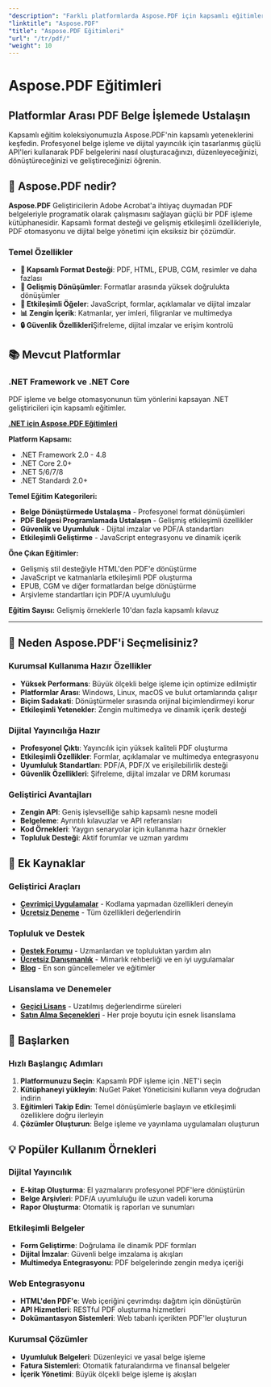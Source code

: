 ```yaml
---
"description": "Farklı platformlarda Aspose.PDF için kapsamlı eğitimler ve kılavuzlar. Kapsamlı eğitim koleksiyonumuzla PDF belge oluşturma, düzenleme, dönüştürme ve etkileşimli özelliklerde ustalaşın."
"linktitle": "Aspose.PDF"
"title": "Aspose.PDF Eğitimleri"
"url": "/tr/pdf/"
"weight": 10
---
```


# Aspose.PDF Eğitimleri

## Platformlar Arası PDF Belge İşlemede Ustalaşın

Kapsamlı eğitim koleksiyonumuzla Aspose.PDF'nin kapsamlı yeteneklerini keşfedin. Profesyonel belge işleme ve dijital yayıncılık için tasarlanmış güçlü API'leri kullanarak PDF belgelerini nasıl oluşturacağınızı, düzenleyeceğinizi, dönüştüreceğinizi ve geliştireceğinizi öğrenin.

## 🚀 Aspose.PDF nedir?

**Aspose.PDF** Geliştiricilerin Adobe Acrobat'a ihtiyaç duymadan PDF belgeleriyle programatik olarak çalışmasını sağlayan güçlü bir PDF işleme kütüphanesidir. Kapsamlı format desteği ve gelişmiş etkileşimli özellikleriyle, PDF otomasyonu ve dijital belge yönetimi için eksiksiz bir çözümdür.

### Temel Özellikler
- **📄 Kapsamlı Format Desteği**: PDF, HTML, EPUB, CGM, resimler ve daha fazlası
- **🔄 Gelişmiş Dönüşümler**: Formatlar arasında yüksek doğrulukta dönüşümler
- **🎨 Etkileşimli Öğeler**: JavaScript, formlar, açıklamalar ve dijital imzalar
- **📊 Zengin İçerik**: Katmanlar, yer imleri, filigranlar ve multimedya
- **🔒 Güvenlik Özellikleri**Şifreleme, dijital imzalar ve erişim kontrolü

## 📚 Mevcut Platformlar

### .NET Framework ve .NET Core
PDF işleme ve belge otomasyonunun tüm yönlerini kapsayan .NET geliştiricileri için kapsamlı eğitimler.

**[.NET için Aspose.PDF Eğitimleri](./net/)**

**Platform Kapsamı:**
- .NET Framework 2.0 - 4.8
- .NET Core 2.0+
- .NET 5/6/7/8
- .NET Standardı 2.0+

**Temel Eğitim Kategorileri:**
- **Belge Dönüştürmede Ustalaşma** - Profesyonel format dönüşümleri
- **PDF Belgesi Programlamada Ustalaşın** - Gelişmiş etkileşimli özellikler
- **Güvenlik ve Uyumluluk** - Dijital imzalar ve PDF/A standartları
- **Etkileşimli Geliştirme** - JavaScript entegrasyonu ve dinamik içerik

**Öne Çıkan Eğitimler:**
- Gelişmiş stil desteğiyle HTML'den PDF'e dönüştürme
- JavaScript ve katmanlarla etkileşimli PDF oluşturma
- EPUB, CGM ve diğer formatlardan belge dönüştürme
- Arşivleme standartları için PDF/A uyumluluğu

**Eğitim Sayısı:** Gelişmiş örneklerle 10'dan fazla kapsamlı kılavuz

---

## 🎯 Neden Aspose.PDF'i Seçmelisiniz?

### **Kurumsal Kullanıma Hazır Özellikler**
- **Yüksek Performans**: Büyük ölçekli belge işleme için optimize edilmiştir
- **Platformlar Arası**: Windows, Linux, macOS ve bulut ortamlarında çalışır
- **Biçim Sadakati**: Dönüştürmeler sırasında orijinal biçimlendirmeyi korur
- **Etkileşimli Yetenekler**: Zengin multimedya ve dinamik içerik desteği

### **Dijital Yayıncılığa Hazır**
- **Profesyonel Çıktı**: Yayıncılık için yüksek kaliteli PDF oluşturma
- **Etkileşimli Özellikler**: Formlar, açıklamalar ve multimedya entegrasyonu
- **Uyumluluk Standartları**: PDF/A, PDF/X ve erişilebilirlik desteği
- **Güvenlik Özellikleri**: Şifreleme, dijital imzalar ve DRM koruması

### **Geliştirici Avantajları**
- **Zengin API**: Geniş işlevselliğe sahip kapsamlı nesne modeli
- **Belgeleme**: Ayrıntılı kılavuzlar ve API referansları
- **Kod Örnekleri**: Yaygın senaryolar için kullanıma hazır örnekler
- **Topluluk Desteği**: Aktif forumlar ve uzman yardımı

## 🔗 Ek Kaynaklar

### **Geliştirici Araçları**
- **[Çevrimiçi Uygulamalar](https://products.aspose.app/pdf/family)** - Kodlama yapmadan özellikleri deneyin
- **[Ücretsiz Deneme](https://releases.aspose.com/pdf/net/)** - Tüm özellikleri değerlendirin

### **Topluluk ve Destek**
- **[Destek Forumu](https://forum.aspose.com/c/pdf/10)** - Uzmanlardan ve topluluktan yardım alın
- **[Ücretsiz Danışmanlık](https://aspose.com/consulting)** - Mimarlık rehberliği ve en iyi uygulamalar
- **[Blog](https://blog.aspose.com/category/pdf/)** - En son güncellemeler ve eğitimler

### **Lisanslama ve Denemeler**
- **[Geçici Lisans](https://conholdate.com/temporary-license/)** - Uzatılmış değerlendirme süreleri
- **[Satın Alma Seçenekleri](https://conholdate.com/purchase/)** - Her proje boyutu için esnek lisanslama

## 🚀 Başlarken

### Hızlı Başlangıç Adımları
1. **Platformunuzu Seçin**: Kapsamlı PDF işleme için .NET'i seçin
2. **Kütüphaneyi yükleyin**: NuGet Paket Yöneticisini kullanın veya doğrudan indirin
3. **Eğitimleri Takip Edin**: Temel dönüşümlerle başlayın ve etkileşimli özelliklere doğru ilerleyin
4. **Çözümler Oluşturun**: Belge işleme ve yayınlama uygulamaları oluşturun

## 💡 Popüler Kullanım Örnekleri

### **Dijital Yayıncılık**
- **E-kitap Oluşturma**: El yazmalarını profesyonel PDF'lere dönüştürün
- **Belge Arşivleri**: PDF/A uyumluluğu ile uzun vadeli koruma
- **Rapor Oluşturma**: Otomatik iş raporları ve sunumları

### **Etkileşimli Belgeler**
- **Form Geliştirme**: Doğrulama ile dinamik PDF formları
- **Dijital İmzalar**: Güvenli belge imzalama iş akışları
- **Multimedya Entegrasyonu**: PDF belgelerinde zengin medya içeriği

### **Web Entegrasyonu**
- **HTML'den PDF'e**: Web içeriğini çevrimdışı dağıtım için dönüştürün
- **API Hizmetleri**: RESTful PDF oluşturma hizmetleri
- **Dokümantasyon Sistemleri**: Web tabanlı içerikten PDF'ler oluşturun

### **Kurumsal Çözümler**
- **Uyumluluk Belgeleri**: Düzenleyici ve yasal belge işleme
- **Fatura Sistemleri**: Otomatik faturalandırma ve finansal belgeler
- **İçerik Yönetimi**: Büyük ölçekli belge işleme iş akışları